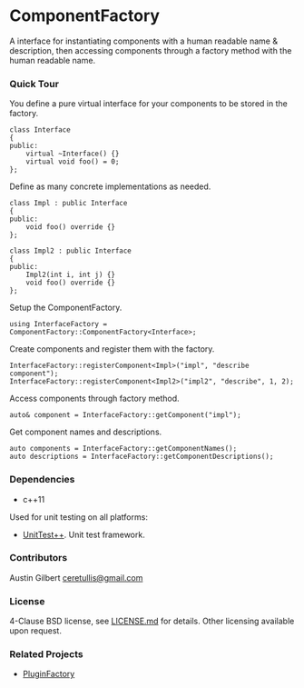 # ComponentFactory

A interface for instantiating components with a human readable name & description, then accessing components through a factory method with the human readable name.

### Quick Tour 

You define a pure virtual interface for your components to be stored in the factory. 

    class Interface 
    {
    public:
        virtual ~Interface() {}
        virtual void foo() = 0;
    };

Define as many concrete implementations as needed.

    class Impl : public Interface 
    {
    public:
        void foo() override {}
    };

    class Impl2 : public Interface 
    {
    public:
        Impl2(int i, int j) {}
        void foo() override {}
    };

Setup the ComponentFactory.

    using InterfaceFactory = ComponentFactory::ComponentFactory<Interface>;

Create components and register them with the factory. 

    InterfaceFactory::registerComponent<Impl>("impl", "describe component");
    InterfaceFactory::registerComponent<Impl2>("impl2", "describe", 1, 2);

Access components through factory method.

    auto& component = InterfaceFactory::getComponent("impl");

Get component names and descriptions.

    auto components = InterfaceFactory::getComponentNames();
    auto descriptions = InterfaceFactory::getComponentDescriptions();

### Dependencies 

- c++11

Used for unit testing on all platforms:

- [UnitTest++](https://github.com/unittest-cpp/unittest-cpp). Unit test framework.

### Contributors

Austin Gilbert <ceretullis@gmail.com>

### License

4-Clause BSD license, see [LICENSE.md](LICENSE.md) for details. Other licensing available upon request. 

### Related Projects

- [PluginFactory](https://github.com/paxos1977/PluginFactory)
